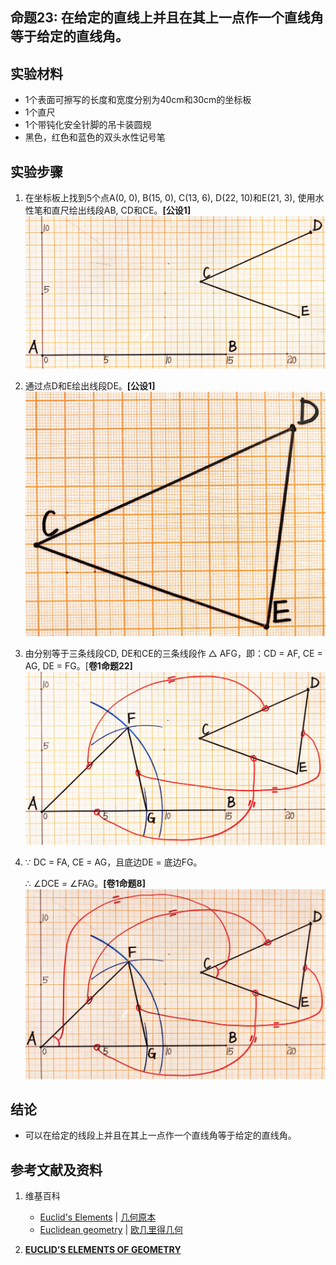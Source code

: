 ## 命题23: 在给定的直线上并且在其上一点作一个直线角等于给定的直线角。 

## 实验材料

- 1个表面可擦写的长度和宽度分别为40cm和30cm的坐标板
- 1个直尺
- 1个带钝化安全针脚的吊卡装圆规
- 黑色，红色和蓝色的双头水性记号笔

## 实验步骤

1. 在坐标板上找到5个点A(0, 0), B(15, 0), C(13, 6), D(22, 10)和E(21, 3), 使用水性笔和直尺绘出线段AB, CD和CE。**[公设1]**
![](/images/欧几里得几何/欧几里得元素中典型的几何实验/卷1/命题23/23a1.jpg)

2. 通过点D和E绘出线段DE。**[公设1]**
![](/images/欧几里得几何/欧几里得元素中典型的几何实验/卷1/命题23/23a2.jpg)

3. 由分别等于三条线段CD, DE和CE的三条线段作 △ AFG，即：CD = AF, CE = AG, DE = FG。[**卷1命题22]**
![](/images/欧几里得几何/欧几里得元素中典型的几何实验/卷1/命题23/23a3.jpg)

4. ∵ DC =  FA, CE = AG，且底边DE = 底边FG。

   ∴  ∠DCE = ∠FAG。**[卷1命题8]**
![](/images/欧几里得几何/欧几里得元素中典型的几何实验/卷1/命题23/23a4.jpg)

## 结论

- 可以在给定的线段上并且在其上一点作一个直线角等于给定的直线角。 

## 参考文献及资料

1. 维基百科
	- [Euclid's Elements](https://en.wikipedia.org/wiki/Euclid%27s_Elements) | [几何原本](https://zh.wikipedia.org/wiki/%E5%87%A0%E4%BD%95%E5%8E%9F%E6%9C%AC) 
	- [Euclidean geometry](https://en.wikipedia.org/wiki/Euclidean_geometry) | [欧几里得几何](https://zh.wikipedia.org/wiki/%E6%AC%A7%E5%87%A0%E9%87%8C%E5%BE%97%E5%87%A0%E4%BD%95) 

2. [**EUCLID’S ELEMENTS OF GEOMETRY**](https://farside.ph.utexas.edu/books/Euclid/Elements.pdf) 



